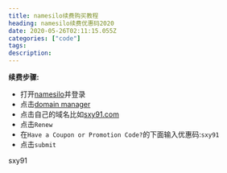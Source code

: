 ```yaml
---
title: namesilo续费购买教程 
heading: namesilo续费优惠码2020
date: 2020-05-26T02:11:15.055Z
categories: ["code"]
tags: 
description: 
---
```


**续费步骤:**
- 打开[namesilo](https://www.namesilo.com/?rid=9268b17bk)并登录
- 点击[domain manager]()
- 点击自己的域名比如[sxy91.com](https://sxy91.com)
- 点击`Renew`
- 在`Have a Coupon or Promotion Code?`的下面输入优惠码:`sxy91`
- 点击`submit`

sxy91

